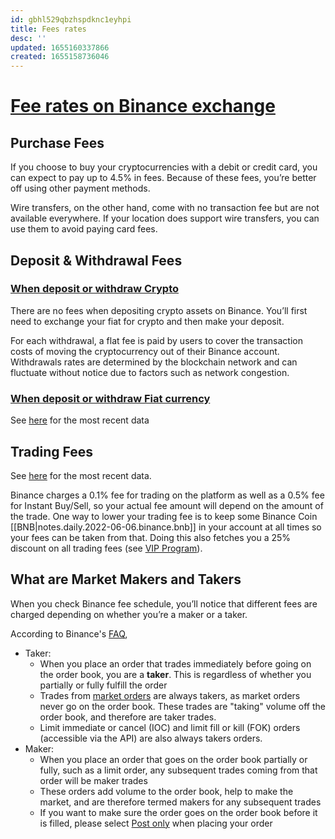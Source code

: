 ```yaml
---
id: gbhl529qbzhspdknc1eyhpi
title: Fees rates
desc: ''
updated: 1655160337866
created: 1655158736046
---
```

# [Fee rates on Binance exchange](https://www.binance.com/en/fee/schedule)

## Purchase Fees

If you choose to buy your cryptocurrencies with a debit or credit card, you can expect to pay up to 4.5% in fees. Because of these fees, you’re better off using other payment methods.

Wire transfers, on the other hand, come with no transaction fee but are not available everywhere. If your location does support wire transfers, you can use them to avoid paying card fees.

## Deposit & Withdrawal Fees

### [When deposit or withdraw Crypto](https://www.binance.com/en/fee/cryptoFee)

There are no fees when depositing crypto assets on Binance. You’ll first need to exchange your fiat for crypto and then make your deposit.

For each withdrawal, a flat fee is paid by users to cover the transaction costs of moving the cryptocurrency out of their Binance account. Withdrawals rates are determined by the blockchain network and can fluctuate without notice due to factors such as network congestion.

### [When deposit or withdraw Fiat currency](https://www.binance.com/en/fee/fiatFee)

See [here](https://www.binance.com/en/fee/fiatFee) for the most recent data

## Trading Fees

See [here](https://www.binance.com/en/fee/trading) for the most recent data.

Binance charges a 0.1% fee for trading on the platform as well as a 0.5% fee for Instant Buy/Sell, so your actual fee amount will depend on the amount of the trade. One way to lower your trading fee is to keep some Binance Coin [[BNB|notes.daily.2022-06-06.binance.bnb]] in your account at all times so your fees can be taken from that. Doing this also fetches you a 25% discount on all trading fees (see [VIP Program](https://www.binance.com/en/fee/vip)).

## What are Market Makers and Takers

When you check Binance fee schedule, you’ll notice that different fees are charged depending on whether you’re a maker or a taker.

According to Binance's [FAQ](https://www.binance.com/en/support/faq/360007720071),
- Taker:
    - When you place an order that trades immediately before going on the order book, you are a **taker**. This is regardless of whether you partially or fully fulfill the order
    - Trades from [market orders](https://www.binance.com/en/support/faq/12cba755d6334ad98ced0b66ddde66ec) are always takers, as market orders never go on the order book. These trades are "taking" volume off the order book, and therefore are taker trades.
    - Limit immediate or cancel (IOC) and limit fill or kill (FOK) orders (accessible via the API) are also always takers orders.
- Maker:
    - When you place an order that goes on the order book partially or fully, such as a limit order, any subsequent trades coming from that order will be maker trades
    - These orders add volume to the order book, help to make the market, and are therefore termed makers for any subsequent trades
    - If you want to make sure the order goes on the order book before it is filled, please select [Post only](https://www.binance.com/en/support/faq/5d3fa5e5709f47e0b5f186b350da1655) when placing your order

